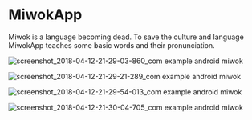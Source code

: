 # MiwokApp
Miwok is a language becoming dead. To save the culture and language MiwokApp teaches some basic words and their pronunciation.


![screenshot_2018-04-12-21-29-03-860_com example android miwok](https://user-images.githubusercontent.com/29420591/38689321-f120339a-3e98-11e8-85a1-275e7b9cb88a.png)



![screenshot_2018-04-12-21-29-21-289_com example android miwok](https://user-images.githubusercontent.com/29420591/38689526-87bc951e-3e99-11e8-8563-409b8eeadefb.png)


![screenshot_2018-04-12-21-29-54-013_com example android miwok](https://user-images.githubusercontent.com/29420591/38689641-c8f4bfb6-3e99-11e8-8b34-bdfe35110ba1.png)


![screenshot_2018-04-12-21-30-04-705_com example android miwok](https://user-images.githubusercontent.com/29420591/38689700-e87bb7e0-3e99-11e8-950d-3715dda94775.png)



